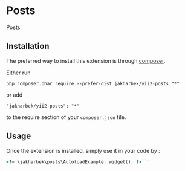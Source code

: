 Posts
=====
Posts

Installation
------------

The preferred way to install this extension is through [composer](http://getcomposer.org/download/).

Either run

```
php composer.phar require --prefer-dist jakharbek/yii2-posts "*"
```

or add

```
"jakharbek/yii2-posts": "*"
```

to the require section of your `composer.json` file.


Usage
-----

Once the extension is installed, simply use it in your code by  :

```php
<?= \jakharbek\posts\AutoloadExample::widget(); ?>```